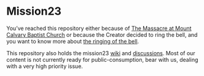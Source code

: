# Mission23

You’ve reached this repository either because of [The Massacre at Mount Calvary Baptist Church](https://github.com/mission23/mission23/wiki/The-Massacre-at-Mount-Calvary-Baptist-Church) or because the Creator decided to ring the bell, and you want to know more about [the ringing of the bell](https://github.com/mission23/mission23/wiki/The-Ringing-Of-The-Bell).  

This repository also holds the mission23 [wiki](https://github.com/mission23/mission23/wiki) and [discussions](https://github.com/orgs/mission23/discussions).  Most of our content is not currently ready for public-consumption, bear with us, dealing with a very high priority issue. 
